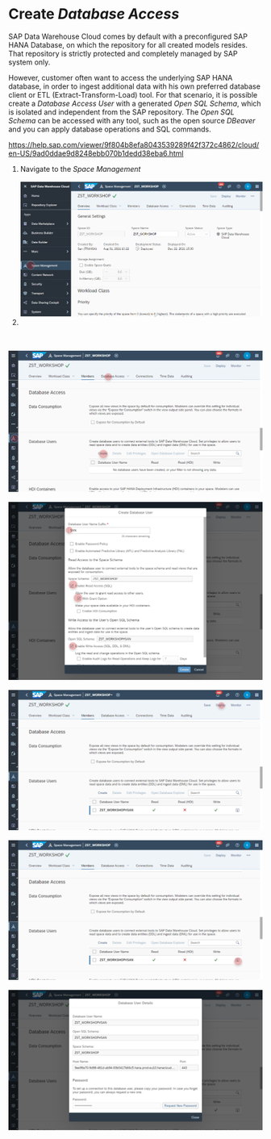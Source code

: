 # Create _Database Access_ 
SAP Data Warehouse Cloud comes by default with a preconfigured SAP HANA Database, on which the repository for all created models resides.
That repository is strictly protected and completely managed by SAP system only. 

However, customer often want to access the underlying SAP HANA database, in order to ingest additional data with his own preferred database client or ETL (Extract-Transform-Load) tool. For that scenario, it is possible create a _Database Access User_ with a generated _Open SQL Schema_, which is isolated and independent from the SAP repository. 
The _Open SQL Schema_ can be accessed with any tool, such as the open source _DBeaver_ and you can apply database operations and SQL commands.



https://help.sap.com/viewer/9f804b8efa8043539289f42f372c4862/cloud/en-US/9ad0ddae9d8248ebb070b1dedd38eba6.html

1. Navigate to the _Space Management_ 
  <br><br>![](../images/open_sql_00.png)
3. 
<br><br>![](../images/open_sql_01.png)
<br><br>![](../images/open_sql_02.png)
<br><br>![](../images/open_sql_03.png)
<br><br>![](../images/open_sql_04.png)
<br><br>![](../images/open_sql_05.png)
